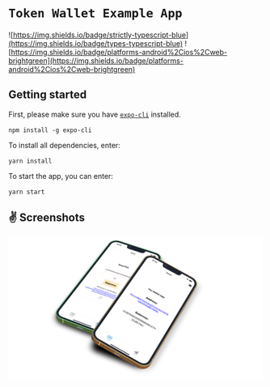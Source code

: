 # `Token Wallet Example App`


![https://img.shields.io/badge/strictly-typescript-blue](https://img.shields.io/badge/types-typescript-blue)
![https://img.shields.io/badge/platforms-android%2Cios%2Cweb-brightgreen](https://img.shields.io/badge/platforms-android%2Cios%2Cweb-brightgreen)


## Getting started

First,  please make sure you have [`expo-cli`](https://docs.expo.io/workflow/expo-cli/) installed.

```
npm install -g expo-cli
```

To install all dependencies, enter:

```
yarn install
```

To start the app, you can enter:

```
yarn start
```

## ✌️ Screenshots

<img src="screenshots/deviceframes.png">